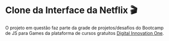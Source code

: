 # Clone da Interface da Netflix 🎬
O projeto em questão faz parte da grade de projetos/desafios do Bootcamp de JS para Games da plataforma de cursos gratuitos [Digital Innovation One](https://web.digitalinnovation.one/home).
